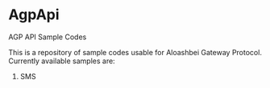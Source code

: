 AgpApi
======

AGP API Sample Codes

This is a repository of sample codes usable for Aloashbei Gateway Protocol. Currently available samples are:
1)  SMS
